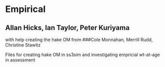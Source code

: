 # Empirical

## Allan Hicks, Ian Taylor, Peter Kuriyama
with help creating the hake OM from
###Cole Monnahan, Merrill Rudd, Christine Stawitz

Files for creating hake OM in ss3sim and investigating empricial wt-at-age in assessment
